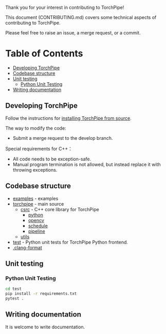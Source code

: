 Thank you for your interest in contributing to TorchPipe!

This document (CONTRIBUTING.md) covers some technical
aspects of contributing to TorchPipe.

Please feel free to raise an issue, a merge request, or a commit.

# Table of Contents

<!-- toc -->

- [Developing TorchPipe](#developing-torchpipe)
- [Codebase structure](#codebase-structure)
- [Unit testing](#unit-testing)
  - [Python Unit Testing](#python-unit-testing)
- [Writing documentation](#writing-documentation)

<!-- tocstop -->

## Developing TorchPipe
Follow the instructions for [installing TorchPipe from source](https://torchpipe.github.io/docs/installation). 

The way to modify the code:

- Submit a merge request to the develop branch.

Special requirements for C++：
- All code needs to be exception-safe.
- Manual program termination is not allowed, but instead replace it with throwing exceptions.

## Codebase structure

* [examples](./examples/) - examples
* [torchpipe](./torchpipe) - main source
  * [csrc](torchpipe/csrc) - C++ core library for TorchPipe 
    * [python](torchpipe/csrc/python)
    * [opencv](torchpipe/csrc/opencv)
    * [schedule](torchpipe/csrc/schedule)
    * [pipeline](torchpipe/csrc/pipeline)
  * [utils](torchpipe/utils) 
* [test](test) - Python unit tests for TorchPipe Python frontend.
* [.clang-format](.clang-format)

## Unit testing

### Python Unit Testing

```bash
cd test
pip install -r requirements.txt 
pytest .
```

## Writing documentation
It is welcome to write documentation.